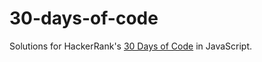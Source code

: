 # 30-days-of-code

Solutions for HackerRank's [30 Days of Code](https://www.hackerrank.com/domains/tutorials/30-days-of-code) in JavaScript. 
